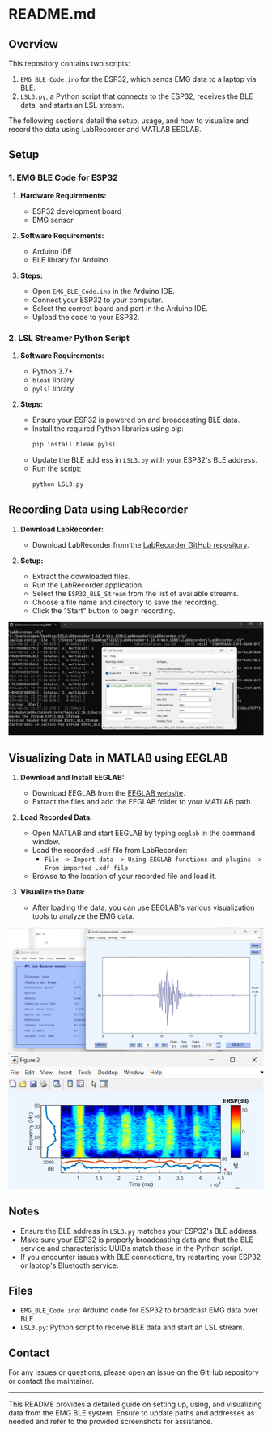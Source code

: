 # README.md

## Overview

This repository contains two scripts:
1. `EMG_BLE_Code.ino` for the ESP32, which sends EMG data to a laptop via BLE.
2. `LSL3.py`, a Python script that connects to the ESP32, receives the BLE data, and starts an LSL stream.

The following sections detail the setup, usage, and how to visualize and record the data using LabRecorder and MATLAB EEGLAB.

## Setup

### 1. EMG BLE Code for ESP32

1. **Hardware Requirements:**
   - ESP32 development board
   - EMG sensor

2. **Software Requirements:**
   - Arduino IDE
   - BLE library for Arduino

3. **Steps:**
   - Open `EMG_BLE_Code.ino` in the Arduino IDE.
   - Connect your ESP32 to your computer.
   - Select the correct board and port in the Arduino IDE.
   - Upload the code to your ESP32.

### 2. LSL Streamer Python Script

1. **Software Requirements:**
   - Python 3.7+
   - `bleak` library
   - `pylsl` library

2. **Steps:**
   - Ensure your ESP32 is powered on and broadcasting BLE data.
   - Install the required Python libraries using pip:
     ```sh
     pip install bleak pylsl
     ```
   - Update the BLE address in `LSL3.py` with your ESP32's BLE address.
   - Run the script:
     ```sh
     python LSL3.py
     ```

## Recording Data using LabRecorder

1. **Download LabRecorder:**
   - Download LabRecorder from the [LabRecorder GitHub repository](https://github.com/labstreaminglayer/App-LabRecorder).

2. **Setup:**
   - Extract the downloaded files.
   - Run the LabRecorder application.
   - Select the `ESP32_BLE_Stream` from the list of available streams.
   - Choose a file name and directory to save the recording.
   - Click the "Start" button to begin recording.

![LabRecorder Interface](https://github.com/BrainovativeLabs/Flexiwave/blob/main/Images/Lab%20Recorder.png)

## Visualizing Data in MATLAB using EEGLAB

1. **Download and Install EEGLAB:**
   - Download EEGLAB from the [EEGLAB website](https://sccn.ucsd.edu/eeglab/download.php).
   - Extract the files and add the EEGLAB folder to your MATLAB path.

2. **Load Recorded Data:**
   - Open MATLAB and start EEGLAB by typing `eeglab` in the command window.
   - Load the recorded `.xdf` file from LabRecorder:
     - `File -> Import data -> Using EEGLAB functions and plugins -> From imported .xdf file`
   - Browse to the location of your recorded file and load it.

3. **Visualize the Data:**
   - After loading the data, you can use EEGLAB's various visualization tools to analyze the EMG data.

![EEGLAB Interface](https://github.com/BrainovativeLabs/Flexiwave/blob/main/Images/EEG%20Lab.png)
![EEGLAB Interface](https://github.com/BrainovativeLabs/Flexiwave/blob/main/Images/EEG%20Lab1.png)

## Notes

- Ensure the BLE address in `LSL3.py` matches your ESP32's BLE address.
- Make sure your ESP32 is properly broadcasting data and that the BLE service and characteristic UUIDs match those in the Python script.
- If you encounter issues with BLE connections, try restarting your ESP32 or laptop's Bluetooth service.

## Files

- `EMG_BLE_Code.ino`: Arduino code for ESP32 to broadcast EMG data over BLE.
- `LSL3.py`: Python script to receive BLE data and start an LSL stream.

## Contact

For any issues or questions, please open an issue on the GitHub repository or contact the maintainer.

---

This README provides a detailed guide on setting up, using, and visualizing data from the EMG BLE system. Ensure to update paths and addresses as needed and refer to the provided screenshots for assistance.
